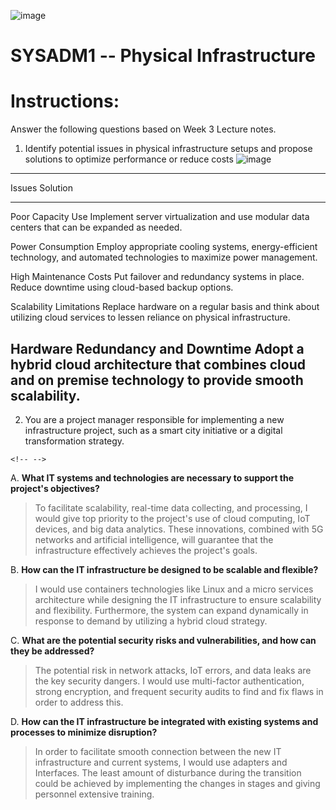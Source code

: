 ![image](https://github.com/user-attachments/assets/abc137ca-f02e-4034-8a01-6a05f15db746)

# SYSADM1 -- Physical Infrastructure

# Instructions:  

Answer the following questions based on Week 3 Lecture notes.

1.  Identify potential issues in physical infrastructure setups and
    propose solutions to optimize performance or reduce costs
    ![image](https://github.com/user-attachments/assets/cbe95edb-4647-47ce-bd4b-d67c4940adac)


  -----------------------------------------------------------------------
  Issues                              Solution
  ----------------------------------- -----------------------------------
  Poor Capacity Use                   Implement server virtualization and
                                      use modular data centers that can
                                      be expanded as needed.

  Power Consumption                   Employ appropriate cooling systems,
                                      energy-efficient technology, and
                                      automated technologies to maximize
                                      power management.

  High Maintenance Costs              Put failover and redundancy systems
                                      in place. Reduce downtime using
                                      cloud-based backup options.

  Scalability Limitations             Replace hardware on a regular basis
                                      and think about utilizing cloud
                                      services to lessen reliance on
                                      physical infrastructure.

  Hardware Redundancy and Downtime    Adopt a hybrid cloud architecture
                                      that combines cloud and on premise
                                      technology to provide smooth
                                      scalability.
  -----------------------------------------------------------------------

2.  You are a project manager responsible for implementing a new
    infrastructure project, such as a smart city initiative or a digital
    transformation strategy.

```{=html}
<!-- -->
```
A.  **What IT systems and technologies are necessary to support the
    project\'s objectives?**

> To facilitate scalability, real-time data collecting, and processing,
> I would give top priority to the project\'s use of cloud computing,
> IoT devices, and big data analytics. These innovations, combined with
> 5G networks and artificial intelligence, will guarantee that the
> infrastructure effectively achieves the project\'s goals.

B.  **How can the IT infrastructure be designed to be scalable and
    flexible?**

> I would use containers technologies like Linux and a micro services
> architecture while designing the IT infrastructure to ensure
> scalability and flexibility. Furthermore, the system can expand
> dynamically in response to demand by utilizing a hybrid cloud
> strategy.

C.  **What are the potential security risks and vulnerabilities, and how
    can they be addressed?**

> The potential risk in network attacks, IoT errors, and data leaks are
> the key security dangers. I would use multi-factor authentication,
> strong encryption, and frequent security audits to find and fix flaws
> in order to address this.

D.  **How can the IT infrastructure be integrated with existing systems
    and processes to minimize disruption?**

> In order to facilitate smooth connection between the new IT
> infrastructure and current systems, I would use adapters and
> Interfaces. The least amount of disturbance during the transition
> could be achieved by implementing the changes in stages and giving
> personnel extensive training.
